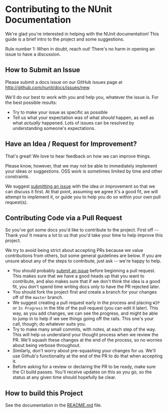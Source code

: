 # Contributing to the NUnit Documentation

We're glad you're interested in helping with the NUnit documentation! This guide is a brief intro to the project and some suggestions.

Rule number 1: When in doubt, reach out! There's no harm in opening an issue to have a discussion.

## How to Submit an Issue

Please submit a docs issue on our GitHub issues page at <http://github.com/nunit/docs/issues/new>.

We'll do our best to work with you and help you, whatever the issue is. For the best possible results:

* Try to make your issue as specific as possible
* Tell us what your expectation was of what *should* happen, as well as what *actually* happened. Lots of issues can be resolved by understanding someone's expectations.

## Have an Idea / Request for Improvement?

That's great! We love to hear feedback on how we can improve things.

Please know, however, that we may not be able to immediately implement your ideas or suggestions. OSS work is sometimes limited by time and other constraints.

We suggest [submitting an issue](http://github.com/nunit/docs/issues/new) with the idea or improvement so that we can discuss it first. At that point, assuming we agree it's a good fit, we will attempt to implement it, or guide you to help you do so within your own pull request(s).

## Contributing Code via a Pull Request

So you've got some docs you'd like to contribute to the project. First off -- Thank you! It means a lot to us that you'd take your time to help improve this project.

We try to avoid being strict about accepting PRs because we value contributions from others, but some general guidelines are below. If you are unsure about any of the steps to contribute, just ask -- we're happy to help.

* You should probably [submit an issue](http://github.com/nunit/docs/issues/new) before beginning a pull request. This makes sure that we have a good heads up that you want to contribute, and also makes sure that if we don't think the idea is a good fit, you don't spend time writing docs only to have the PR rejected later.
* You should fork the project first and create a branch for your changes off of the `master` branch.
* We suggest creating a pull request early in the process and placing `WIP` or `In Progress` in the title of the pull request (you can edit it later). This way, as you add changes, we can see the progress, and might be able to jump in to help if we see things going off the rails. This one's your call, though; do whatever suits you.
* Try to make many small commits, with notes, at each step of the way. This will help us understand your thought process when we review the PR. We'll squash these changes at the end of the process, so no worries about being verbose throughout.
* Similarly, don't worry about pre-squashing your changes for us. We'll use Github's functionality at the end of the PR to do that when accepting it.
* Before asking for a review or declaring the PR to be ready, make sure the CI build passes. You'll receive updates on this as you go, so the status at any given time should hopefully be clear.

## How to build this Project

See the documentation in the [README.md](README.md) file.
